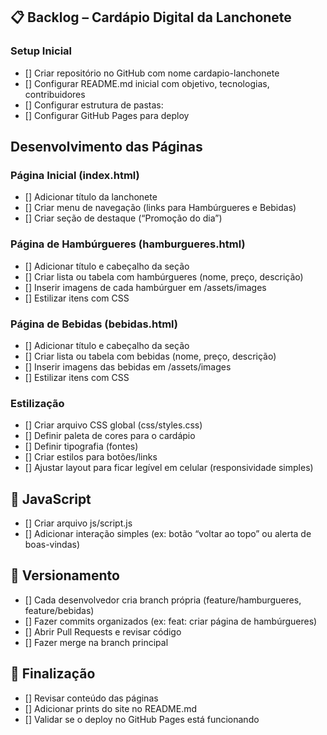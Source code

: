 ## 📋 Backlog – Cardápio Digital da Lanchonete
### Setup Inicial

- [] Criar repositório no GitHub com nome cardapio-lanchonete
- [] Configurar README.md inicial com objetivo, tecnologias, contribuidores
- [] Configurar estrutura de pastas:
- [] Configurar GitHub Pages para deploy

## Desenvolvimento das Páginas

### Página Inicial (index.html)

- [] Adicionar título da lanchonete
- [] Criar menu de navegação (links para Hambúrgueres e Bebidas)
- [] Criar seção de destaque (“Promoção do dia”)

### Página de Hambúrgueres (hamburgueres.html)

- [] Adicionar título e cabeçalho da seção
- [] Criar lista ou tabela com hambúrgueres (nome, preço, descrição)
- [] Inserir imagens de cada hambúrguer em /assets/images
- [] Estilizar itens com CSS

### Página de Bebidas (bebidas.html)

- [] Adicionar título e cabeçalho da seção
- [] Criar lista ou tabela com bebidas (nome, preço, descrição)
- [] Inserir imagens das bebidas em /assets/images
- [] Estilizar itens com CSS

### Estilização

- [] Criar arquivo CSS global (css/styles.css)
- [] Definir paleta de cores para o cardápio
- [] Definir tipografia (fontes)
- [] Criar estilos para botões/links
- [] Ajustar layout para ficar legível em celular (responsividade simples)

## 🔹 JavaScript

- [] Criar arquivo js/script.js
- [] Adicionar interação simples (ex: botão “voltar ao topo” ou alerta de boas-vindas)

## 🔹 Versionamento

- [] Cada desenvolvedor cria branch própria (feature/hamburgueres, feature/bebidas)
- [] Fazer commits organizados (ex: feat: criar página de hambúrgueres)
- [] Abrir Pull Requests e revisar código
- [] Fazer merge na branch principal

## 🔹 Finalização

- [] Revisar conteúdo das páginas
- [] Adicionar prints do site no README.md
- [] Validar se o deploy no GitHub Pages está funcionando

